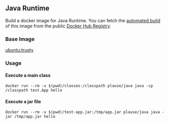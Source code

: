 ## Java Runtime

Build a docker image for Java Runtime.
You can fetch the [automated build](https://registry.hub.docker.com/u/plause/java/) of this image
from the public [Docker Hub Registry](https://registry.hub.docker.com/).

### Base Image

[ubuntu:trusty](https://registry.hub.docker.com/_/ubuntu/)

### Usage

#### Execute a main class

    docker run --rm -v $(pwd)/classes:/classpath plause/java java -cp /classpath test.App hello

#### Execute a jar file

    docker run --rm -v $(pwd)/test-app.jar:/tmp/app.jar plause/java java -jar /tmp/app.jar hello
